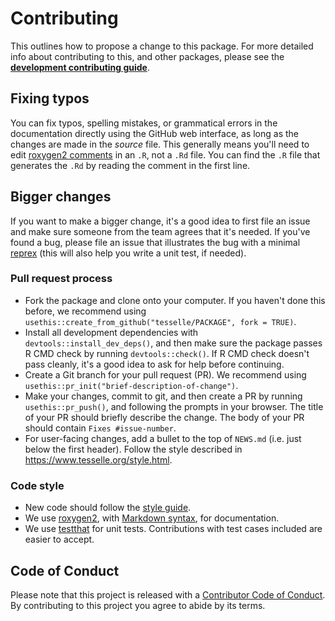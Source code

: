 # Contributing

This outlines how to propose a change to this package. For more detailed info about contributing to this, and other packages, please see the [**development contributing guide**](https://www.tesselle.org/contributing.html).

## Fixing typos

You can fix typos, spelling mistakes, or grammatical errors in the documentation directly using the GitHub web interface, as long as the changes are made in the _source_ file. This generally means you'll need to edit [roxygen2 comments](https://roxygen2.r-lib.org/articles/roxygen2.html) in an `.R`, not a `.Rd` file. You can find the `.R` file that generates the `.Rd` by reading the comment in the first line.

## Bigger changes

If you want to make a bigger change, it's a good idea to first file an issue and make sure someone from the team agrees that it's needed. If you've found a bug, please file an issue that illustrates the bug with a minimal [reprex](https://www.tidyverse.org/help/#reprex) (this will also help you write a unit test, if needed).

### Pull request process

* Fork the package and clone onto your computer. If you haven't done this before, we recommend using `usethis::create_from_github("tesselle/PACKAGE", fork = TRUE)`.
* Install all development dependencies with `devtools::install_dev_deps()`, and then make sure the package passes R CMD check by running `devtools::check()`.  If R CMD check doesn't pass cleanly, it's a good idea to ask for help before continuing.
* Create a Git branch for your pull request (PR). We recommend using `usethis::pr_init("brief-description-of-change")`.
* Make your changes, commit to git, and then create a PR by running `usethis::pr_push()`, and following the prompts in your browser. The title of your PR should briefly describe the change. The body of your PR should contain `Fixes #issue-number`.
* For user-facing changes, add a bullet to the top of `NEWS.md` (i.e. just below the first header). Follow the style described in <https://www.tesselle.org/style.html>.

### Code style

* New code should follow the [style guide](https://www.tesselle.org/style.html).
* We use [roxygen2](https://cran.r-project.org/package=roxygen2), with [Markdown syntax](https://cran.r-project.org/web/packages/roxygen2/vignettes/rd-formatting.html), for documentation.
* We use [testthat](https://cran.r-project.org/package=testthat) for unit tests. Contributions with test cases included are easier to accept.

## Code of Conduct

Please note that this project is released with a [Contributor Code of Conduct](https://www.tesselle.org/conduct.html). By contributing to this project you agree to abide by its terms.
